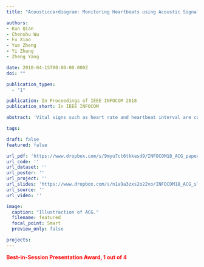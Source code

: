 ```yaml
---
title: "Acousticcardiogram: Monitoring Heartbeats using Acoustic Signals on Smart Devices"

authors:
- Kun Qian
- Chenshu Wu
- Fu Xiao
- Yue Zheng
- Yi Zhang
- Zheng Yang

date: 2018-04-15T00:00:00.000Z
doi: ""

publication_types:
  - "1"

publication: In Proceedings of IEEE INFOCOM 2018
publication_short: In IEEE INFOCOM

abstract: 'Vital signs such as heart rate and heartbeat interval are currently measured by electrocardiograms (ECG) or wearable physiological monitors. These techniques either require contact with the patient’s skin or are usually uncomfortable to wear, rendering them too expensive and user-unfriendly for daily monitoring. In this paper, we propose a new noninvasive technology to generate an Acousticcardiogram (ACG) that precisely monitors heartbeats using inaudible acoustic signals. ACG uses only commodity microphones and speakers commonly equipped on ubiquitous off-the-shelf devices, such as smartphones and laptops. By transmitting an acoustic signal and analyzing its reflections off human body, ACG is capable of recognizing the heart rate as well as heartbeat rhythm. We employ frequencymodulated sound signals to separate reflection of heart from that of background motions and breath, and continuously track the phase changes of the acoustic data. To translate these acoustic data into heart and breath rates, we leverage the dual microphone design on COTS mobile devices to suppress direct echo from speaker to microphones, identify heart rate in frequency domain, and adopt an advanced algorithm to extract individual heartbeats. We implement ACG on commercial devices and validate its performance in real environments. Experimental results demonstrate ACG monitors user’s heartbeat accurately, with median heart rate estimation error of 0.6 beat per minute (bpm), and median heartbeat interval estimation error of 19 ms.'

tags:

draft: false
featured: false

url_pdf: 'https://www.dropbox.com/s/9myu7ct6tkkasd9/INFOCOM18_ACG_paper.pdf?dl=0'
url_code: ''
url_dataset: ''
url_poster: ''
url_project: ''
url_slides: 'https://www.dropbox.com/s/n1a9a3zxs2o22vo/INFOCOM18_ACG_slides.pptx?dl=0'
url_source: ''
url_video: ''

image:
  caption: "Illustraction of ACG."
  filename: featured
  focal_point: Smart
  preview_only: false

projects:
---
```

<span style="color:red"><strong>Best-in-Session Presentation Award, 1 out of 4</strong></span>
